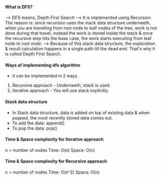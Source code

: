 #### What is DFS?
--> DFS means, Depth First Search
--> It is implemented using Recursion. The reason is: since recursion uses the stack data structure 
    underneeth, when you are travelling from root node to leaf nodes of the tree, work is not done 
    during that travel, instead the work is stored inside the stack & once the recursive step hits 
    the base case, the work starts executing from leaf node to root node.
--> Because of this stack data structure, the exploration & result calculation happens in a single 
    path till the dead end. That's why it is called Depth First Search.

#### Ways of implementing dfs algorithm
- It can be implemented in 2 ways.
1. Recursive approach - Underneeth, stack is used.
2. Iterative approach - You will use stack explicitly.

#### Stack data structure
- In Stack data structure, data is added on top of exisitng data & when popped, the most recently stored data comes out.
- To add the data: append()
- To pop the data: pop()

#### Time & Space complexity for Iterative approach
n = number of nodes
Time: O(n)
Space: O(n)

#### Time & Space complexity for Recursive approach
n = number of nodes
Time: O(n^2)
Space: O(n)
